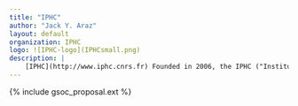 ```yaml
---
title: "IPHC"
author: "Jack Y. Araz"
layout: default
organization: IPHC
logo: ![IPHC-logo](IPHCsmall.png)
description: |
    [IPHC](http://www.iphc.cnrs.fr) Founded in 2006, the IPHC ("Institut Pluridisciplinaire Hubert Curien" for "Hubert Curien Multidisciplinary Institute") is an international renown laboratory located in Strasbourg (France). Its specificity is to gather three department of different sciences: eco-physiology, chemistry and subatomic physics. The package MadAnalysis 5 was in particular designed in the latter department for the needs of phenomenology in particle physics at collider. The IPHC is a member institute of several international experimental collaborations such as CMS, ALICE, FCC, ILC, Juno, LIGO-Virgo, Antares-KM3NET, …
---
```


{% include gsoc_proposal.ext %}